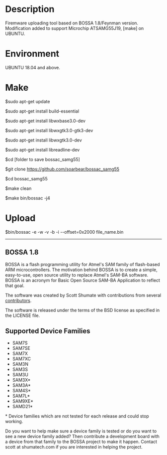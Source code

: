 # Description

Firemware uploading tool based on BOSSA 1.8/Feynman version. Modification added to support Microchip ATSAMG55J19, [make] on UBUNTU.

# Environment

UBUNTU 18.04 and above.

# Make

$sudo apt-get update

$sudo apt-get install build-essential

$sudo apt-get install libwxbase3.0-dev

$sudo apt-get install libwxgtk3.0-gtk3-dev

$sudo apt-get install libwxgtk3.0-dev

$sudo apt-get install libreadline-dev

$cd [folder to save bossac_samg55]

$git clone https://github.com/soarbear/bossac_samg55

$cd bossac_samg55

$make clean

$make bin/bossac -j4

# Upload

$bin/bossac -e -w -v -b -i --offset=0x2000 file_name.bin

---

BOSSA 1.8
---------

BOSSA is a flash programming utility for Atmel's SAM family of flash-based ARM microcontrollers.
The motivation behind BOSSA is to create a simple, easy-to-use, open source utility to replace Atmel's SAM-BA software.
BOSSA is an acronym for Basic Open Source SAM-BA Application to reflect that goal.

The software was created by Scott Shumate with contributions from several
[contributors](https://github.com/shumatech/BOSSA/graphs/contributors).

The software is released under the terms of the BSD license as specified in the LICENSE file.

Supported Device Families
-------------------------
 * SAM7S
 * SAM7SE
 * SAM7X
 * SAM7XC
 * SAM3N
 * SAM3S
 * SAM3U
 * SAM3X\*
 * SAM3A\*
 * SAM4S\*
 * SAM7L\*
 * SAM9XE\*
 * SAMD21\*

\* Device families which are not tested for each release and could stop working.

Do you want to help make sure a device family is tested or do you want to see a new device family added?  Then contribute a development board with a device from that family to the BOSSA project to make it happen.  Contact scott at shumatech.com if you are interested in helping the project.

